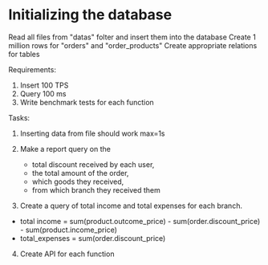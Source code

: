 # Initializing the database
Read all files from "datas" folter and insert them into the database
Create 1 million rows for "orders" and "order_products"
Create appropriate relations for tables


Requirements:
1. Insert 100 TPS
2. Query 100 ms
3. Write benchmark tests for each function

Tasks:
1. Inserting data from file should work max=1s
2. Make a report query on the 
    - total discount received by each user, 
    - the total amount of the order, 
    - which goods they received, 
    - from which branch 
they received them 

3. Create a query of total income and total expenses for each branch.
- total income = sum(product.outcome_price) - sum(order.discount_price) - sum(product.income_price)
- total_expenses = sum(order.discount_price)
4. Create API for each function